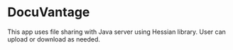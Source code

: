 # DocuVantage
This app uses file sharing with Java server using Hessian library.
User can upload or download as needed.
